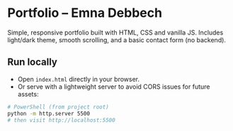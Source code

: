 # Portfolio – Emna Debbech

Simple, responsive portfolio built with HTML, CSS and vanilla JS. Includes light/dark theme, smooth scrolling, and a basic contact form (no backend).

## Run locally

- Open `index.html` directly in your browser.
- Or serve with a lightweight server to avoid CORS issues for future assets:
```bash
# PowerShell (from project root)
python -m http.server 5500
# then visit http://localhost:5500
```

